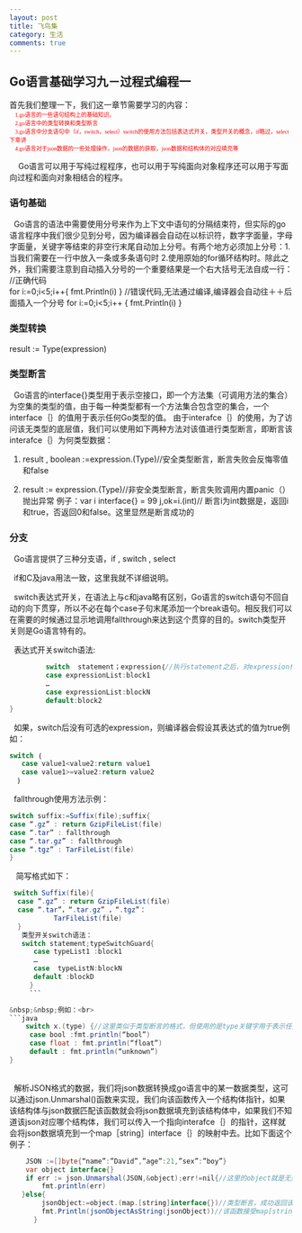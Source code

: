 ```yaml
---
layout: post
title: 飞鸟集
category: 生活
comments: true
---
```

## Go语言基础学习九－过程式编程一
   首先我们整理一下，我们这一章节需要学习的内容：
   <font color=red size=1 face=“黑体”>
  <br> &nbsp;&nbsp;&nbsp;&nbsp;1.go语言的一些语句结构上的基础知识。<br>
   &nbsp;&nbsp;&nbsp;&nbsp;2.go语言中的类型转换和类型断言<br>
   &nbsp;&nbsp;&nbsp;&nbsp;3.go语言中分支语句中（if，switch，select）switch的使用方法包括表达式开关，类型开关的概念，if略过，select下章讲<br>
   &nbsp;&nbsp;&nbsp;&nbsp;4.go语言对于json数据的一些处理操作，json的数据的获取，json数据和结构体的对应填充等</font>
   
   
&nbsp;&nbsp;&nbsp;&nbsp;Go语言可以用于写纯过程程序，也可以用于写纯面向对象程序还可以用于写面向过程和面向对象相结合的程序。
   
### 语句基础
   
&nbsp;&nbsp;Go语言的语法中需要使用分号来作为上下文中语句的分隔结束符，但实际的go语言程序中我们很少见到分号，因为编译器会自动在以标识符，数字字面量，字母字面量，关键字等结束的非空行末尾自动加上分号。有两个地方必须加上分号：1.当我们需要在一行中放入一条或多条语句时 2.使用原始的for循环结构时。除此之外，我们需要注意到自动插入分号的一个重要结果是一个右大括号无法自成一行：
//正确代码   
  for i:=0;i<5;i++{
         fmt.Println(i)
        }
//错误代码,无法通过编译,编译器会自动往＋＋后面插入一个分号
   for i:=0;i<5;i++
    {
     fmt.Println(i)
     }

### 类型转换 

result := Type(expression)

### 类型断言

&nbsp;&nbsp;Go语言的interface{}类型用于表示空接口，即一个方法集（可调用方法的集合）为空集的类型的值，由于每一种类型都有一个方法集合包含空的集合，一个interface｛｝的值用于表示任何Go类型的值。
由于interafce｛｝的使用，为了访问该无类型的底层值，我们可以使用如下两种方法对该值进行类型断言，即断言该interafce｛｝为何类型数据：
     
  1. result , boolean :=expression.(Type)//安全类型断言，断言失败会反悔零值和false
     
  2.  result := expression.(Type)//非安全类型断言，断言失败调用内置panic（）抛出异常
例子：var i interface{} = 99
         j,ok=i.(int)// 断言i为int数据是，返回i和true，否返回0和false。这里显然是断言成功的

### 分支
&nbsp;&nbsp;Go语言提供了三种分支语，if , switch , select

&nbsp;&nbsp;if和C及java用法一致，这里我就不详细说明。
           
&nbsp;&nbsp;switch表达式开关，在语法上与c和java略有区别，Go语言的switch语句不回自动的向下贯穿，所以不必在每个case子句末尾添加一个break语句。相反我们可以在需要的时候通过显示地调用fallthrough来达到这个贯穿的目的。switch类型开关则是Go语言特有的。

&nbsp;&nbsp;表达式开关switch语法:           
```java                  
         switch  statement；expression｛//执行statement之后，对expression作判断
         case expressionList:block1
         …
         case expressionList:blockN
         default:block2
}
```
            
&nbsp;&nbsp;如果，switch后没有可选的expression，则编译器会假设其表达式的值为true例如：<br>
  ```java
 switch ｛
     case value1<value2:return value1
     case value1>=value2:return value2
    ｝
  ```

&nbsp;&nbsp;fallthrough使用方法示例：<br>
 ```java
switch suffix:=Suffix(file);suffix{
 case “.gz” : return GzipFileList(file)
 case “.tar” : fallthrough
 case “.tar.gz” : fallthrough
 case “.tgz” : TarFileList(file)
 }
  ```
   
&nbsp;&nbsp; 简写格式如下：<br>
   ```java
    switch Suffix(file){
     case “.gz” : return GzipFileList(file)
     case “.tar”，“.tar.gz” ，“.tgz”：
              TarFileList(file)
     }
      类型开关switch语法：
      switch statement;typeSwitchGuard{
         case typeList1 :block1
         …
         case  typeListN:blockN
         default :blockD
        }
        ```
   
&nbsp;&nbsp;例如：<br>
   ```java
       switch x.(type) {//这里类似于类型断言的格式，但使用的是type关键字用于表示任意类型
        case bool :fmt.println(“bool”)
        case float : fmt.println(“float”)
        default : fmt.println(“unknown”)
}
```

<br>&nbsp;&nbsp;解析JSON格式的数据，我们将json数据转换成go语言中的某一数据类型，这可以通过json.Unmarshal()函数来实现，我们向该函数传入一个结构体指针，如果该结构体与json数据匹配该函数就会将json数据填充到该结构体中，如果我们不知道该json对应哪个结构体，我们可以传入一个指向interafce｛｝的指针，这样就会将json数据填充到一个map［string］interface｛｝的映射中去。比如下面这个例子：<br>


```java
    JSON :=[]byte{“name”:”David”,”age”:21,”sex”:”boy”}
    var object interface{}
    if err := json.Unmarshal(JSON,&object);err!=nil{//这里的object就是无类型的interface｛｝指针自动将son数据转换成map［string］interface｛｝类型数据,但是如果我们知道该 json的数据结构，我们可以将相应结构体指针传入到该函数中去，该函数会帮我们自动填充数据，相当于将json数据填充到一个java的bean类中一样
        fmt.println(err)
   }else{
        jsonObject:=object.(map.[string]interface{})//类型断言，成功返回该类型数据
        fmt.Println(jsonObjectAsString(jsonObject))//该函数接受map[string]interface{}类型变量并转换成字符串，该函数的实现我就不展示了。
      }
```

